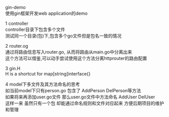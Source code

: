 gin-demo  
使用gin框架开发web application的demo  

1 controller  
controller目录下包含多个文件  
测试同一个目录(包)下,包含多个go文件但是包名一致的情况  

2 router.og  
通过将路由信息写入router.go, 从而将路由从main.go中分离出来  
这个方法可以借鉴,可以动手尝试使用这个方法分离httprouter的路由配置  

3 gin.H  
H is a shortcut for map[string]interface{}  

4 model下多文件及其方法命名的思考  
如当前model下只有person.go 包含了 AddPerson DelPerson等方法  
如果将来再添加user.go文件 那么user.go文件中方法命名 AddUser DelUser  
这样一来 虽然只有一个包 却能通过命名规则和文件对应起来 方便后期项目的维护和管理  
